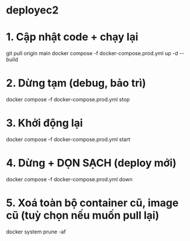 # deployec2
# 1. Cập nhật code + chạy lại
git pull origin main
docker compose -f docker-compose.prod.yml up -d --build

# 2. Dừng tạm (debug, bảo trì)
docker compose -f docker-compose.prod.yml stop

# 3. Khởi động lại
docker compose -f docker-compose.prod.yml start

# 4. Dừng + DỌN SẠCH (deploy mới)
docker compose -f docker-compose.prod.yml down

# 5. Xoá toàn bộ container cũ, image cũ (tuỳ chọn nếu muốn pull lại)
docker system prune -af

